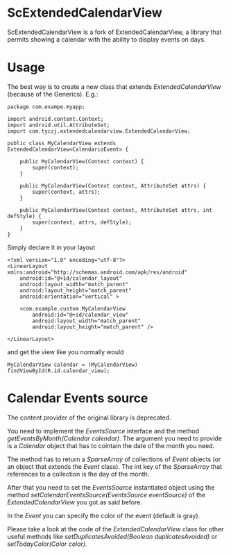 ScExtendedCalendarView
======================

ScExtendedCalendarView is a fork of ExtendedCalendarView, a library that permits showing a calendar with the ability to display events on days.

Usage
=====

The best way is to create a new class that extends _ExtendedCalendarView_ (because of the Generics). E.g.:

	package com.exampe.myapp;

	import android.content.Context;
	import android.util.AttributeSet;
	import com.tyczj.extendedcalendarview.ExtendedCalendarView;
	
	public class MyCalendarView extends ExtendedCalendarView<CalendarioEvent> {

		public MyCalendarView(Context context) {
			super(context);
		}
	
		public MyCalendarView(Context context, AttributeSet attrs) {
			super(context, attrs);
		}
	
		public MyCalendarView(Context context, AttributeSet attrs, int defStyle) {
			super(context, attrs, defStyle);
		}
	}

Simply declare it in your layout

	<?xml version="1.0" encoding="utf-8"?>
	<LinearLayout xmlns:android="http://schemas.android.com/apk/res/android"
	    android:id="@+id/calendar_layout"
	    android:layout_width="match_parent"
	    android:layout_height="match_parent"
	    android:orientation="vertical" >
	
	    <com.example.custom.MyCalendarView
	        android:id="@+id/calendar_view"
	        android:layout_width="match_parent"
	        android:layout_height="match_parent" />
	
	</LinearLayout>
    
and get the view like you normally would

    MyCalendarView calendar = (MyCalendarView) findViewById(R.id.calendar_view);

Calendar Events source
======================

The content provider of the original library is deprecated.

You need to implement the _EventsSource_ interface and the method _getEventsByMonth(Calendar calendar)_.
The argument you need to provide is a _Calendar_ object that has to cointain the date of the month you need.

The method has to return a _SparseArray_ of collections of _Event_ objects (or an object that extends the _Event_ class). The int key of the _SparseArray_ that references to a collection is the day of the month.

After that you need to set the _EventsSource_ instantiated object using the method _setCalendarEventsSource(EventsSource eventSource)_ of the _ExtendedCalendarView_ you got as said before.

In the _Event_ you can specify the color of the event (default is gray).

Please take a look at the code of the _ExtendedCalendarView_ class for other useful methods like _setDuplicatesAvoided(Boolean duplicatesAvoided)_ or _setTodayColor(Color color)_.
